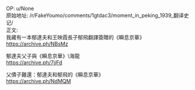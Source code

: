 
OP: u/None  
原始地址: /r/FakeYoumo/comments/1gtdac3/moment_in_peking_1939_翻译史记/  
正文:  
我藏有一本郁達夫和王映霞長子郁飛翻譯簽贈的《瞬息京華》  
https://archive.ph/NBsMz  

郁達夫父子與《瞬息京華》\海龍  
https://archive.ph/7jjFd  

父債子難還：郁達夫和郁飛的《瞬息京華》  
https://archive.ph/NdMQM  
